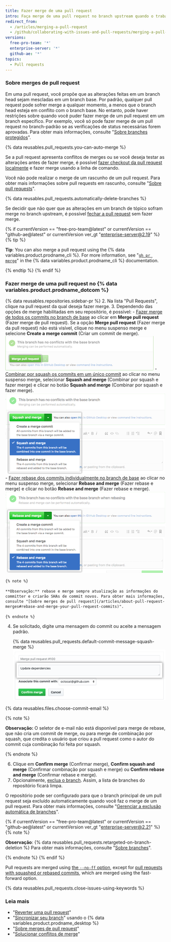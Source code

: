 ```yaml
---
title: Fazer merge de uma pull request
intro: Faça merge de uma pull request no branch upstream quando o trabalho estiver finalizado. Qualquer pessoa com acesso push no repositório pode completar o merge.
redirect_from:
  - /articles/merging-a-pull-request
  - /github/collaborating-with-issues-and-pull-requests/merging-a-pull-request
versions:
  free-pro-team: '*'
  enterprise-server: '*'
  github-ae: '*'
topics:
  - Pull requests
---
```

### Sobre merges de pull request

Em uma pull request, você propõe que as alterações feitas em um branch head sejam mescladas em um branch base. Por padrão, qualquer pull request pode sofrer merge a qualquer momento, a menos que o branch head esteja em conflito com o branch base. No entanto, pode haver restrições sobre quando você puder fazer merge de um pull request em um branch específico. Por exemplo, você só pode fazer merge de um pull request no branch-padrão se as verificações de status necessárias forem aprovadas. Para obter mais informações, consulte "[Sobre branches protegidos](/github/administering-a-repository/about-protected-branches)".

{% data reusables.pull_requests.you-can-auto-merge %}

Se a pull request apresenta conflitos de merges ou se você deseja testar as alterações antes de fazer merge, é possível [fazer checkout da pull request localmente](/articles/checking-out-pull-requests-locally) e fazer merge usando a linha de comando.

Você não pode realizar o merge de um rascunho de um pull request. Para obter mais informações sobre pull requests em rascunho, consulte "[Sobre pull requests](/articles/about-pull-requests#draft-pull-requests)".

{% data reusables.pull_requests.automatically-delete-branches %}

Se decidir que não quer que as alterações em um branch de tópico sofram merge no branch upstream, é possível [fechar a pull request](/articles/closing-a-pull-request) sem fazer merge.

{% if currentVersion == "free-pro-team@latest" or currentVersion == "github-ae@latest" or currentVersion ver_gt "enterprise-server@2.19" %}
{% tip %}

**Tip**: You can also merge a pull request using the {% data variables.product.prodname_cli %}. For more information, see "[`gh pr merge`](https://cli.github.com/manual/gh_pr_merge)" in the {% data variables.product.prodname_cli %} documentation.

{% endtip %}
{% endif %}

### Fazer merge de uma pull request no {% data variables.product.prodname_dotcom %}

{% data reusables.repositories.sidebar-pr %}
2. Na lista "Pull Requests", clique na pull request da qual deseja fazer merge.
3. Dependendo das opções de merge habilitadas em seu repositório, é possível:
    - [Fazer merge de todos os commits no branch de base](/articles/about-pull-request-merges/) ao clicar em **Merge pull request** (Fazer merge de pull request). Se a opção **Merge pull request** (Fazer merge da pull request) não está visível, clique no menu suspenso merge e selecione **Create a merge commit** (Criar um commit de merge). ![botão-merge-pull-request](/assets/images/help/pull_requests/pullrequest-mergebutton.png)
    - [Combinar por squash os commits em um único commit](/articles/about-pull-request-merges/#squash-and-merge-your-pull-request-commits) ao clicar no menu suspenso merge, selecionar **Squash and merge** (Combinar por squash e fazer merge) e clicar no botão **Squash and merge** (Combinar por squash e fazer merge). ![botão-clicar-squash-e-merge](/assets/images/help/pull_requests/select-squash-and-merge-from-drop-down-menu.png)
    - [Fazer rebase dos commits individualmente no branch de base](/articles/about-pull-request-merges/#rebase-and-merge-your-pull-request-commits) ao clicar no menu suspenso merge, selecionar **Rebase and merge** (Fazer rebase e merge) e clicar no botão **Rebase and merge** (Fazer rebase e merge). ![selecionar-rebase-e-merge-no-menu-suspenso](/assets/images/help/pull_requests/select-rebase-and-merge-from-drop-down-menu.png)

    {% note %}

    **Observação:** rebase e merge sempre atualização as informações do committer e criarão SHAs de commit novos. Para obter mais informações, consulte "[Sobre merges de pull request](/articles/about-pull-request-merges#rebase-and-merge-your-pull-request-commits)".

    {% endnote %}
4. Se solicitado, digite uma mensagem do commit ou aceite a mensagem padrão.

   {% data reusables.pull_requests.default-commit-message-squash-merge %}
   ![Campo Commit message (Mensagem do commit)](/assets/images/help/pull_requests/merge_box/pullrequest-commitmessage.png)

{% data reusables.files.choose-commit-email %}

   {% note %}

   **Observação:** O seletor de e-mail não está disponível para merge de rebase, que não cria um commit de merge, ou para merge de combinação por squash, que credita o usuário que criou a pull request como o autor do commit cuja combinação foi feita por squash.

   {% endnote %}

6. Clique em **Confirm merge** (Confirmar merge), **Confirm squash and merge** (Confirmar combinação por squash e merge) ou **Confirm rebase and merge** (Confirmar rebase e merge).
6. Opcionalmente, [exclua o branch](/articles/deleting-unused-branches). Assim, a lista de branches do repositório ficará limpa.

O repositório pode ser configurado para que o branch principal de um pull request seja excluído automaticamente quando você faz o merge de um pull request. Para obter mais informações, consulte "[Gerenciar a exclusão automática de branches](/github/administering-a-repository/managing-the-automatic-deletion-of-branches)".

   {% if currentVersion == "free-pro-team@latest" or currentVersion == "github-ae@latest" or currentVersion ver_gt "enterprise-server@2.21" %}
   {% note %}

   **Observação**: {% data reusables.pull_requests.retargeted-on-branch-deletion %} Para obter mais informações, consulte "[Sobre branches](/github/collaborating-with-issues-and-pull-requests/about-branches#working-with-branches)".

   {% endnote %}
   {% endif %}

Pull requests are merged using [the `--no-ff` option](https://git-scm.com/docs/git-merge#_fast_forward_merge), except for [pull requests with squashed or rebased commits](/articles/about-pull-request-merges), which are merged using the fast-forward option.

{% data reusables.pull_requests.close-issues-using-keywords %}

### Leia mais

- "[Reverter uma pull request](/articles/reverting-a-pull-request)"
- "[Sincronizar seu branch](/desktop/guides/contributing-to-projects/syncing-your-branch/)" usando o {% data variables.product.prodname_desktop %}
- "[Sobre merges de pull request](/articles/about-pull-request-merges)"
- "[Solucionar conflitos de merge](/articles/addressing-merge-conflicts)"
